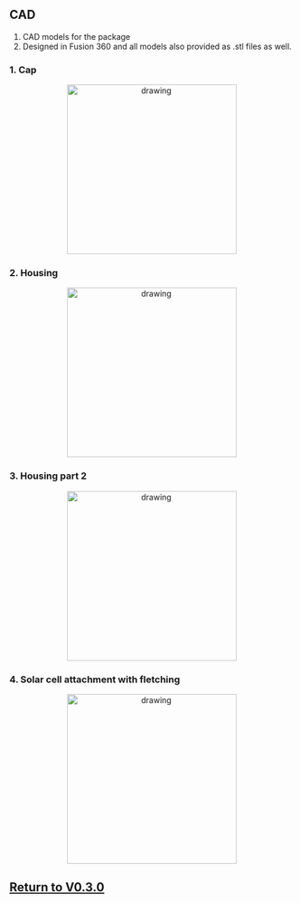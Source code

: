 ## CAD
1. CAD models for the package
1. Designed in Fusion 360 and all models also provided as .stl files as well.


### 1. Cap
<p align="center">
<img src="https://github.com/ARTS-Laboratory/Smart-Penetrometer-with-Edge-Computing-and-Intelligent-Embedded-Systems/assets/87868879/4f86029d-4c4c-4e32-adee-03f96c36024f.jpg" alt="drawing" width="300"/>
</p>

### 2. Housing
<p align="center">
<img src="https://github.com/ARTS-Laboratory/Smart-Penetrometer-with-Edge-Computing-and-Intelligent-Embedded-Systems/assets/87868879/02bfbb29-3c20-4ad4-9ad7-66eea5082b3b.jpg" alt="drawing" width="300"/>
</p>

### 3. Housing part 2
<p align="center">
<img src="https://github.com/ARTS-Laboratory/Smart-Penetrometer-with-Edge-Computing-and-Intelligent-Embedded-Systems/assets/87868879/c5237a20-6d70-424c-822a-825fecb6e83f" alt="drawing" width="300"/>
</p>

### 4. Solar cell attachment with fletching
<p align="center">
<img src=![image](https://github.com/ARTS-Laboratory/Smart-Penetrometer-with-Edge-Computing-and-Intelligent-Embedded-Systems/assets/87868879/1888d01c-2f71-422e-903f-6400432207f7) alt="drawing" width="300"/>
</p>


## [Return to V0.3.0](https://github.com/ARTS-Laboratory/Smart-Penetrometers-with-Edge-Computing-and-Intelligent-Embedded-Systems/blob/main/V0/V0.3.0/hardware_design/README.md)
